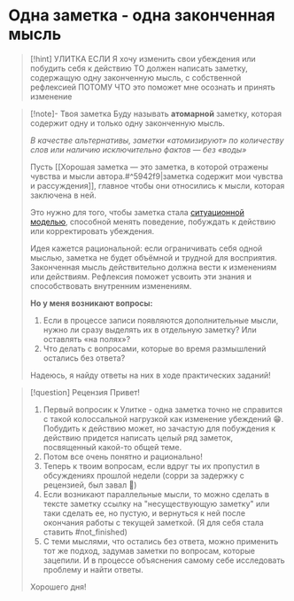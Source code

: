 # Одна заметка - одна законченная мысль

> [!hint] УЛИТКА
> ЕСЛИ Я хочу изменить свои убеждения или побудить себя к действию
ТО должен написать заметку, содержащую одну законченную мысль, с собственной рефлексией
ПОТОМУ ЧТО это поможет мне осознать и принять изменение

> [!note]- Твоя заметка
> Буду называть **атомарной** заметку, которая содержит одну и только одну законченную мысль. 
> 
> *В качестве альтернативы, заметки «атомизируют» по количеству слов или наличию исключительно фактов — без «воды»*
> 
> Пусть [[Хорошая заметка — это заметка, в которой отражены чувства и мысли автора.#^5942f9|заметка содержит мои чувства и рассуждения]], главное чтобы они относились к мысли, которая заключена в ней. 
> 
> Это нужно для того, чтобы заметка стала [ситуационной моделью](https://studfile.net/preview/8950527/page:68/), способной менять поведение, побуждать к действию или корректировать убеждения.
> 
> Идея кажется рациональной: если ограничивать себя одной мыслью, заметка не будет объёмной и трудной для восприятия. Законченная мысль действительно должна вести к изменениям или действиям. Рефлексия поможет усвоить эти знания и способствовать внутренним изменениям.
> 
> **Но у меня возникают вопросы:**
> 
> 1. Если в процессе записи появляются дополнительные мысли, нужно ли сразу выделять их в отдельную заметку? Или оставлять «на полях»?
> 2. Что делать с вопросами, которые во время размышлений остались без ответа?
>    
> Надеюсь, я найду ответы на них в ходе практических заданий!

> [!question] Рецензия
> Привет!
> 
> 1) Первый вопросик к Улитке - одна заметка точно не справится с такой колоссальной нагрузкой как изменение убеждений 😁. Побудить к действию может, но зачастую для побуждения к действию придется написать целый ряд заметок, посвященный какой-то общей теме.
> 2) Потом все очень понятно и рационально!
> 3) Теперь к твоим вопросам, если вдруг ты их пропустил в обсуждениях прошлой недели (сорри за задержку с рецензией, был завал 🙁)
> 	1) Если возникают параллельные мысли, то можно сделать в тексте заметку ссылку на "несуществующую заметку" или таки сделать ее, но пустую, и вернуться к ней после окончания работы с текущей заметкой. (Я для себя стала ставить #not_finished)
> 	2) С теми мыслями, что остались без ответа, можно применить тот же подход, задумав заметки по вопросам, которые зацепили. И в процессе объяснения самому себе исследовать проблему и найти ответы.
> 
> Хорошего дня!

